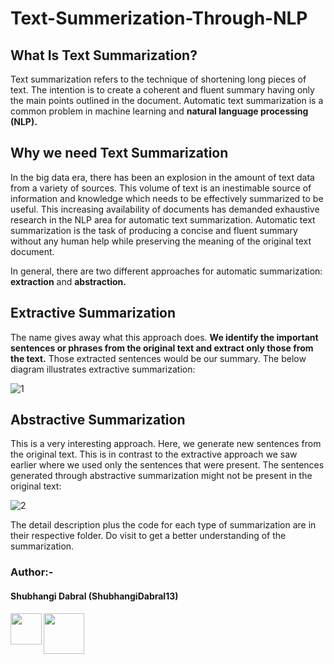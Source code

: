 # Text-Summerization-Through-NLP

## What Is Text Summarization?

Text summarization refers to the technique of shortening long pieces of text. The intention is to create a coherent and fluent summary having only the main points outlined in the document. Automatic text summarization is a common problem in machine learning and **natural language processing (NLP).**


## Why we need Text Summarization

In the big data era, there has been an explosion in the amount of text data from a variety of sources. This volume of text is an inestimable source of information and knowledge which needs to be effectively summarized to be useful. This increasing availability of documents has demanded exhaustive research in the NLP area for automatic text summarization. Automatic text summarization is the task of producing a concise and fluent summary without any human help while preserving the meaning of the original text document.


In general, there are two different approaches for automatic summarization: **extraction** and **abstraction.**

## Extractive Summarization

The name gives away what this approach does. **We identify the important sentences or phrases from the original text and extract only those from the text.** Those extracted sentences would be our summary. The below diagram illustrates extractive summarization:

![1](https://user-images.githubusercontent.com/44902363/93024047-ed567f80-f610-11ea-86fc-53b1db11edb6.png)


## Abstractive Summarization

This is a very interesting approach. Here, we generate new sentences from the original text. This is in contrast to the extractive approach we saw earlier where we used only the sentences that were present. The sentences generated through abstractive summarization might not be present in the original text:

![2](https://user-images.githubusercontent.com/44902363/93024053-f0ea0680-f610-11ea-90be-6ac9f661f171.png)


The detail description plus the code for each type of summarization are in their respective folder. Do visit to get a better understanding of the summarization.

### Author:-

#### Shubhangi Dabral (ShubhangiDabral13)
<a href="https://twitter.com/Shubhi_Dabral"><img 
src="https://news.wjct.org/sites/wjct/files/styles/medium/public/201407/v65oai7fxn47qv9nectx.png" align="left" height="50" width="50" ></a>
<a href="https://www.linkedin.com/in/shubhangi-dabral-b79705145/"><img src="https://cdn2.iconfinder.com/data/icons/simple-social-media-shadow/512/14-512.png" align="left" height="65" width="65" ></a>
